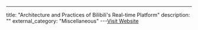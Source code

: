 ---
title: "Architecture and Practices of Bilibili's Real-time Platform"
description: ""
external_category: "Miscellaneous"
---[Visit Website](https://www.alibabacloud.com/blog/architecture-and-practices-of-bilibilis-real-time-platform_596676)

